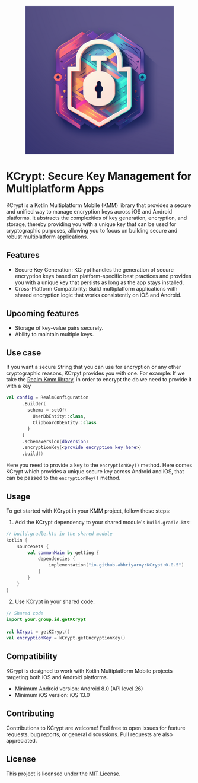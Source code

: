 <p align="center"><img src="KCrypt.png" height="400"></p>

# KCrypt: Secure Key Management for Multiplatform Apps

KCrypt is a Kotlin Multiplatform Mobile (KMM) library that provides a secure and unified way to manage encryption keys across iOS and Android platforms. It abstracts the complexities of key generation, encryption, and storage, thereby providing you with a unique key that can be used for cryptographic purposes, allowing you to focus on building secure and robust multiplatform applications.

## Features

- Secure Key Generation: KCrypt handles the generation of secure encryption keys based on platform-specific best practices and provides you with a unique key that persists as long as the app stays installed.
- Cross-Platform Compatibility: Build multiplatform applications with shared encryption logic that works consistently on iOS and Android.

## Upcoming features
- Storage of key-value pairs securely.
- Ability to maintain multiple keys.

## Use case

If you want a secure String that you can use for encryption or any other cryptographic reasons, KCrpyt provides you with one.
For example:
If we take the [Realm Kmm library](https://github.com/realm/realm-kotlin), in order to encrypt the db we need to provide it with a key

```kotlin
val config = RealmConfiguration
      .Builder(
        schema = setOf(
          UserDbEntity::class,
          ClipboardDbEntity::class
        )
      )
      .schemaVersion(dbVersion)
      .encryptionKey(<provide encryption key here>)
      .build()
```
Here you need to provide a key to the `encryptionKey()` method. Here comes KCrypt which provides a unique secure key across Android and iOS, that can be passed to the `encryptionKey()` method.

## Usage

To get started with KCrypt in your KMM project, follow these steps:

1. Add the KCrypt dependency to your shared module's `build.gradle.kts`:
   
```kotlin
// build.gradle.kts in the shared module
kotlin {
    sourceSets {
        val commonMain by getting {
            dependencies {
                implementation("io.github.abhriyaroy:KCrypt:0.0.5")
            }
        }
    }
}
```

2. Use KCrypt in your shared code:

```kotlin
// Shared code
import your.group.id.getKCrypt

val kCrypt = getKCrypt()
val encryptionKey = kCrypt.getEncryptionKey()
```


## Compatibility

KCrypt is designed to work with Kotlin Multiplatform Mobile projects targeting both iOS and Android platforms.

- Minimum Android version: Android 8.0 (API level 26)
- Minimum iOS version: iOS 13.0

## Contributing

Contributions to KCrypt are welcome! Feel free to open issues for feature requests, bug reports, or general discussions. Pull requests are also appreciated.

## License

This project is licensed under the [MIT License](LICENSE).
